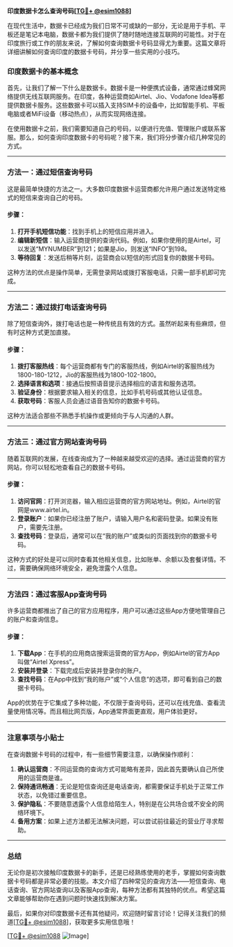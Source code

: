 **印度数据卡怎么查询号码[[TG💪+ @esim1088](https://t.me/s/esim1088)]**

在现代生活中，数据卡已经成为我们日常不可或缺的一部分，无论是用于手机、平板还是笔记本电脑，数据卡都为我们提供了随时随地连接互联网的可能性。对于在印度旅行或工作的朋友来说，了解如何查询数据卡号码显得尤为重要。这篇文章将详细讲解如何查询印度的数据卡号码，并分享一些实用的小技巧。

### 印度数据卡的基本概念

首先，让我们了解一下什么是数据卡。数据卡是一种便携式设备，通常通过蜂窝网络提供无线互联网服务。在印度，各种运营商如Airtel、Jio、Vodafone Idea等都提供数据卡服务。这些数据卡可以插入支持SIM卡的设备中，比如智能手机、平板电脑或者MiFi设备（移动热点），从而实现网络连接。

在使用数据卡之前，我们需要知道自己的号码，以便进行充值、管理账户或联系客服。那么，如何查询印度数据卡的号码呢？接下来，我们将分步骤介绍几种常见的方式。

---

### 方法一：通过短信查询号码

这是最简单快捷的方法之一。大多数印度数据卡运营商都允许用户通过发送特定格式的短信来查询自己的号码。

#### 步骤：
1. **打开手机短信功能**：找到手机上的短信应用并进入。
2. **编辑新短信**：输入运营商提供的查询代码。例如，如果你使用的是Airtel，可以发送“MYNUMBER”到121；如果是Jio，则发送“INFO”到198。
3. **等待回复**：发送后稍等片刻，运营商会以短信的形式回复你的数据卡号码。

这种方法的优点是操作简单，无需登录网站或拨打客服电话，只需一部手机即可完成。

---

### 方法二：通过拨打电话查询号码

除了短信查询外，拨打电话也是一种传统且有效的方式。虽然听起来有些麻烦，但有时这种方式更加直接。

#### 步骤：
1. **拨打客服热线**：每个运营商都有专门的客服热线，例如Airtel的客服热线为1800-180-1212，Jio的客服热线为1800-102-1800。
2. **选择语言和选项**：接通后按照语音提示选择相应的语言和服务选项。
3. **验证身份**：根据要求输入相关的信息，比如手机号码或其他认证信息。
4. **获取号码**：客服人员会通过语音告知你的数据卡号码。

这种方法适合那些不熟悉手机操作或更倾向于与人沟通的人群。

---

### 方法三：通过官方网站查询号码

随着互联网的发展，在线查询成为了一种越来越受欢迎的选择。通过运营商的官方网站，你可以轻松地查看自己的数据卡号码。

#### 步骤：
1. **访问官网**：打开浏览器，输入相应运营商的官方网站地址。例如，Airtel的官网是www.airtel.in。
2. **登录账户**：如果你已经注册了账户，请输入用户名和密码登录。如果没有账户，需要先注册。
3. **查找号码**：登录后，通常可以在“我的账户”或类似的页面找到你的数据卡号码。

这种方式的好处是可以同时查看其他相关信息，比如账单、余额以及套餐详情。不过，需要确保网络环境安全，避免泄露个人信息。

---

### 方法四：通过客服App查询号码

许多运营商都推出了自己的官方应用程序，用户可以通过这些App方便地管理自己的账户和查询信息。

#### 步骤：
1. **下载App**：在手机的应用商店搜索运营商的官方App，例如Airtel的官方App叫做“Airtel Xpress”。
2. **安装并登录**：下载完成后安装并登录你的账户。
3. **查找号码**：在App中找到“我的账户”或“个人信息”的选项，即可看到自己的数据卡号码。

App的优势在于它集成了多种功能，不仅限于查询号码，还可以在线充值、查看流量使用情况等。而且相比网页版，App通常界面更直观，用户体验更好。

---

### 注意事项与小贴士

在查询数据卡号码的过程中，有一些细节需要注意，以确保操作顺利：

1. **确认运营商**：不同运营商的查询方式可能略有差异，因此首先要确认自己所使用的运营商是谁。
2. **保持通讯畅通**：无论是短信查询还是电话查询，都需要保证手机处于正常工作状态，以免错过重要信息。
3. **保护隐私**：不要随意透露个人信息给陌生人，特别是在公共场合或不安全的网络环境下。
4. **备用方案**：如果上述方法都无法解决问题，可以尝试前往最近的营业厅寻求帮助。

---

### 总结

无论你是初次接触印度数据卡的新手，还是已经熟练使用的老手，掌握如何查询数据卡号码都是非常必要的技能。本文介绍了四种常见的查询方法——短信查询、电话查询、官方网站查询以及客服App查询，每种方法都有其独特的优点。希望这篇文章能够帮助你在遇到问题时快速找到解决方案。

最后，如果你对印度数据卡还有其他疑问，欢迎随时留言讨论！记得关注我们的频道[[TG💪+ @esim1088](https://t.me/s/esim1088)]，获取更多实用信息哦！

[[TG💪+ @esim1088](https://t.me/s/esim1088) ![Image](https://i.postimg.cc/4NQfJmqS/Snipaste-2025-05-13-00-14-12.png)]